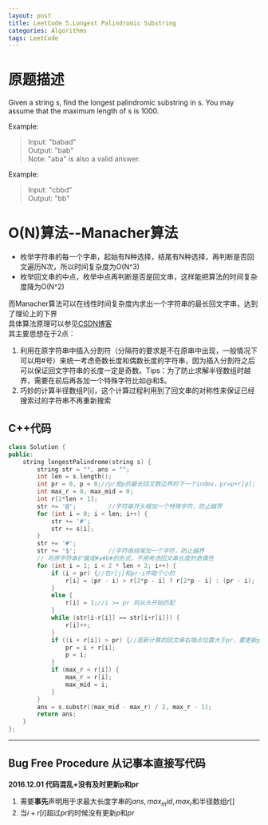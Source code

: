 ```yaml
---
layout: post
title: LeetCode 5.Longest Palindromic Substring
categories: Algorithms
tags: LeetCode
---
```


# 原题描述
Given a string s, find the longest palindromic substring in s. You may assume that the maximum length of s is 1000.

Example:

> Input: "babad"  
Output: "bab"  
Note: "aba" is also a valid answer.

Example:

> Input: "cbbd"  
Output: "bb"  

# O(N)算法--Manacher算法
- 枚举字符串的每一个字串，起始有N种选择，结尾有N种选择，再判断是否回文遍历N次，所以时间复杂度为O(N^3)
- 枚举回文串的中点，枚举中点再判断是否是回文串，这样能把算法的时间复杂度降为O(N^2)

而Manacher算法可以在线性时间复杂度内求出一个字符串的最长回文字串，达到了理论上的下界  
具体算法原理可以参见[CSDN博客](http://blog.csdn.net/dyx404514/article/details/42061017)  
其主要思想在于2点：  
1. 利用在原字符串中插入分割符（分隔符的要求是不在原串中出现，一般情况下可以用#号）来统一考虑奇数长度和偶数长度的字符串，因为插入分割符之后可以保证回文字符串的长度一定是奇数。Tips：为了防止求解半径数组时越界，需要在前后再各加一个特殊字符比如@和$。  
2. 巧妙的计算半径数组P[i]，这个计算过程利用到了回文串的对称性来保证已经搜索过的字符串不再重新搜索  

## C++代码
```c++
class Solution {
public:
    string longestPalindrome(string s) {
        string str = "", ans = "";
        int len = s.length();
        int pr = 0, p = 0;//pr是p的最长回文数边界的下一个index，pr=p+r[p];
        int max_r = 0, max_mid = 0;
        int r[2*len + 1];
        str += '@';         //字符串开头增加一个特殊字符，防止越界
        for (int i = 0; i < len; i++) {
            str += '#';
            str += s[i];
        }
        str += '#';
        str += '$';         //字符串结尾加一个字符，防止越界 
        // 将原字符串扩展成#a#b#的形式，不用考虑回文串长度的奇偶性
        for (int i = 1; i < 2 * len + 2; i++) {
            if (i < pr) {//在r[j]和pr-i中取个小的  
                r[i] = (pr - i) > r[2*p - i] ? r[2*p - i] : (pr - i);
            }
            else {
                r[i] = 1;//i >= pr 则从头开始匹配
            }
            while (str[i-r[i]] == str[i+r[i]]) {
                r[i]++;
            }
            if ((i + r[i]) > pr) {//若新计算的回文串右端点位置大于pr，要更新p和pr的值
                pr = i + r[i];
                p = i;
            }
            if (max_r < r[i]) {
                max_r = r[i];
                max_mid = i;
            }
        }
        ans = s.substr((max_mid - max_r) / 2, max_r - 1);
        return ans;
    }
};
```

-----------------

## Bug Free Procedure  从记事本直接写代码  
**2016.12.01 代码混乱+没有及时更新p和pr**  
1. 需要**事先**声明用于求最大长度字串的$ans, max_mid, max_r$和半径数组$r[]$    
2. 当$i+r[i]$超过$pr$的时候没有更新$p$和$pr$  